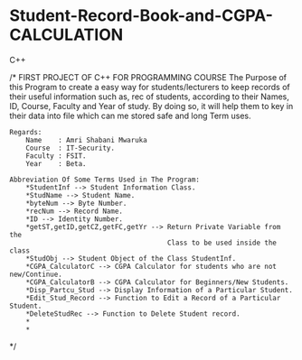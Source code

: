 # Student-Record-Book-and-CGPA-CALCULATION
C++

/*
    FIRST PROJECT OF C++ FOR PROGRAMMING COURSE
    The Purpose of this Program to create a easy way
    for students/lecturers to keep records of their
    useful information such as, rec of students,
    according to their Names, ID, Course, Faculty and
    Year of study. By doing so, it will help them to
    key in their data into file which can me stored
    safe and long Term uses.
 
    Regards:
        Name    : Amri Shabani Mwaruka
        Course  : IT-Security.
        Faculty : FSIT.
        Year    : Beta.

    Abbreviation Of Some Terms Used in The Program:
        *StudentInf --> Student Information Class.
        *StudName --> Student Name.
        *byteNum --> Byte Number.
        *recNum --> Record Name.
        *ID --> Identity Number.
        *getST,getID,getCZ,getFC,getYr --> Return Private Variable from the
                                           Class to be used inside the class
        *StudObj --> Student Object of the Class StudentInf.
        *CGPA_CalculatorC --> CGPA Calculator for students who are not new/Continue.
        *CGPA_CalculatorB --> CGPA Calculator for Beginners/New Students.
        *Disp_Partcu_Stud --> Display Information of a Particular Student.
        *Edit_Stud_Record --> Function to Edit a Record of a Particular Student.
        *DeleteStudRec --> Function to Delete Student record.
        *
        *
*/
